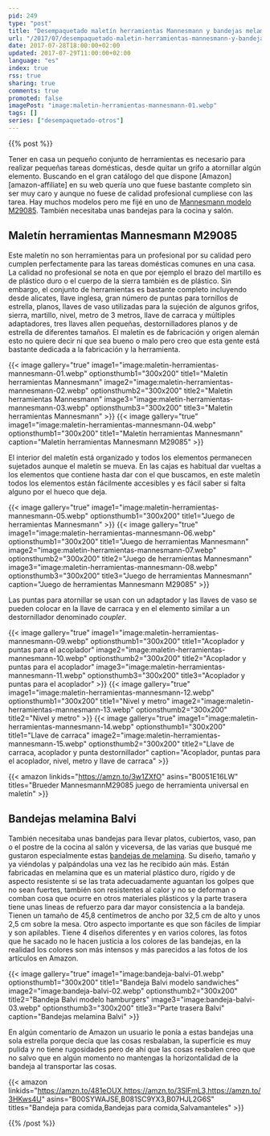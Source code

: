 ```yaml
---
pid: 249
type: "post"
title: "Desempaquetado maletín herramientas Mannesmann y bandejas melamina Balvi"
url: "/2017/07/desempaquetado-maletin-herramientas-mannesmann-y-bandejas-melamina-balvi/"
date: 2017-07-28T18:00:00+02:00
updated: 2017-07-29T11:00:00+02:00
language: "es"
index: true
rss: true
sharing: true
comments: true
promoted: false
imagePost: "image:maletin-herramientas-mannesmann-01.webp"
tags: []
series: ["desempaquetado-otros"]
---
```


{{% post %}}

Tener en casa un pequeño conjunto de herramientas es necesario para realizar pequeñas tareas domésticas, desde quitar un grifo a atornillar algún elemento. Buscando en el gran catálogo del que dispone [Amazon][amazon-affiliate] en su web quería uno que fuese bastante completo sin ser muy caro y aunque no fuese de calidad profesional cumpliese con las tarea. Hay muchos modelos pero me fijé en uno de [Mannesmann modelo M29085](https://amzn.to/2w6YVem). También necesitaba unas bandejas para la cocina y salón.

## Maletín herramientas Mannesmann M29085

Este maletín no son herramientas para un profesional por su calidad pero cumplen perfectamente para las tareas domésticas comunes en una casa. La calidad no profesional se nota en que por ejemplo el brazo del martillo es de plástico duro o el cuerpo de la sierra también es de plástico. Sin embargo, el conjunto de herramientas es bastante completo incluyendo desde alicates, llave inglesa, gran número de puntas para tornillos de estrella, planos, llaves de vaso utilizadas para la sujeción de algunos grifos, sierra, martillo, nivel, metro de 3 metros, llave de carraca y múltiples adaptadores, tres llaves allen pequeñas, destornilladores planos y de estrella de diferentes tamaños. El maletín es de fabricación y origen alemán esto no quiere decir ni que sea bueno o malo pero creo que esta gente está bastante dedicada a la fabricación y la herramienta.

{{< image
    gallery="true"
    image1="image:maletin-herramientas-mannesmann-01.webp" optionsthumb1="300x200" title1="Maletín herramientas Mannesmann"
    image2="image:maletin-herramientas-mannesmann-02.webp" optionsthumb2="300x200" title2="Maletín herramientas Mannesmann"
    image3="image:maletin-herramientas-mannesmann-03.webp" optionsthumb3="300x200" title3="Maletin herramientas Mannesmann" >}}
{{< image
    gallery="true"
    image1="image:maletin-herramientas-mannesmann-04.webp" optionsthumb1="300x200" title1="Maletín herramientas Mannesmann"
    caption="Maletín herramientas Mannesmann M29085" >}}

El interior del maletín está organizado y todos los elementos permanecen sujetados aunque el maletín se mueva. En las cajas es habitual dar vueltas a los elementos que contiene hasta dar con el que buscamos, en este maletín todos los elementos están fácilmente accesibles y es fácil saber si falta alguno por el hueco que deja.

{{< image
    gallery="true"
    image1="image:maletin-herramientas-mannesmann-05.webp" optionsthumb1="300x200" title1="Juego de herramientas Mannesmann" >}}
{{< image
    gallery="true"
    image1="image:maletin-herramientas-mannesmann-06.webp" optionsthumb1="300x200" title1="Juego de herramientas Mannesmann"
    image2="image:maletin-herramientas-mannesmann-07.webp" optionsthumb2="300x200" title2="Juego de herramientas Mannesmann"
    image3="image:maletin-herramientas-mannesmann-08.webp" optionsthumb3="300x200" title3="Juego de herramientas Mannesmann"
    caption="Juego de  herramientas Mannesmann M29085" >}}

Las puntas para atornillar se usan con un adaptador y las llaves de vaso se pueden colocar en la llave de carraca y en el elemento similar a un destornillador denominado _coupler_.

{{< image
    gallery="true"
    image1="image:maletin-herramientas-mannesmann-09.webp" optionsthumb1="300x200" title1="Acoplador y puntas para el acoplador"
    image2="image:maletin-herramientas-mannesmann-10.webp" optionsthumb2="300x200" title2="Acoplador y puntas para el acoplador"
    image3="image:maletin-herramientas-mannesmann-11.webp" optionsthumb3="300x200" title3="Acoplador y puntas para el acoplador" >}}
{{< image
    gallery="true"
    image1="image:maletin-herramientas-mannesmann-12.webp" optionsthumb1="300x200" title1="Nivel y metro"
    image2="image:maletin-herramientas-mannesmann-13.webp" optionsthumb2="300x200" title2="Nivel y metro" >}}
{{< image
    gallery="true"
    image1="image:maletin-herramientas-mannesmann-14.webp" optionsthumb1="300x200" title1="Llave de carraca"
    image2="image:maletin-herramientas-mannesmann-15.webp" optionsthumb2="300x200" title2="Llave de carraca, acoplador y punta destornillador"
    caption="Acoplador, puntas para el acoplador, nivel, metro y llave de carraca" >}}

{{< amazon
    linkids="https://amzn.to/3w1ZXfO"
    asins="B0051E16LW"
    titles="Brueder MannesmannM29085 juego de herramienta universal en maletín" >}}

## Bandejas melamina Balvi

También necesitaba unas bandejas para llevar platos, cubiertos, vaso, pan o el postre de la cocina al salón y viceversa, de las varias que busqué me gustaron especialmente estas [bandejas de melamina](https://amzn.to/2vestKF). Su diseño, tamaño y ya viéndolas y palpándolas una vez las he recibido aún más. Están fabricadas en melamina que es un material plástico duro, rígido y de aspecto resistente si se las trata adecuadamente aguantan los golpes que no sean fuertes, también son resistentes al calor y no se deforman o comban cosa que ocurre en otros materiales plásticos y la parte trasera tiene unas lineas de refuerzo para dar mayor consistencia a la bandeja. Tienen un tamaño de 45,8 centímetros de ancho por 32,5 cm de alto y unos 2,5 cm sobre la mesa. Otro aspecto importante es que son fáciles de limpiar y son apilables. Tiene 4 diseños diferentes y en varios colores, las fotos que he sacado no le hacen justicia a los colores de las bandejas, en la realidad los colores son más intensos y más parecidos a las fotos de los artículos en Amazon.

{{< image
    gallery="true"
    image1="image:bandeja-balvi-01.webp" optionsthumb1="300x200" title1="Bandeja Balvi modelo sandwiches"
    image2="image:bandeja-balvi-02.webp" optionsthumb2="300x200" title2="Bandeja Balvi modelo hamburgers"
    image3="image:bandeja-balvi-03.webp" optionsthumb3="300x200" title3="Parte trasera Balvi"
    caption="Bandejas melamina Balvi" >}}

En algún comentario de Amazon un usuario le ponía a estas bandejas una sola estrella porque decía que las cosas resbalaban, la superficie es muy pulida y no tiene rugosidades pero de ahí que las cosas resbalen creo que no salvo que en algún momento no mantengas la horizontalidad de la bandeja al transportar las cosas.

{{< amazon
    linkids="https://amzn.to/481eOUX,https://amzn.to/3SlFmL3,https://amzn.to/3HKws4U"
    asins="B00SYWAJSE,B081SC9YX3,B07HJL2G6S"
    titles="Bandeja para comida,Bandejas para comida,Salvamanteles" >}}

{{% /post %}}
